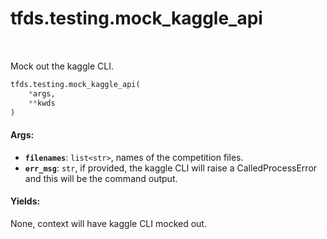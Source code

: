 <div itemscope itemtype="http://developers.google.com/ReferenceObject">
<meta itemprop="name" content="tfds.testing.mock_kaggle_api" />
<meta itemprop="path" content="Stable" />
</div>

# tfds.testing.mock_kaggle_api

<!-- Insert buttons and diff -->

<table class="tfo-notebook-buttons tfo-api" align="left">
</table>

Mock out the kaggle CLI.

``` python
tfds.testing.mock_kaggle_api(
    *args,
    **kwds
)
```

<!-- Placeholder for "Used in" -->

#### Args:

*   <b>`filenames`</b>: `list<str>`, names of the competition files.
*   <b>`err_msg`</b>: `str`, if provided, the kaggle CLI will raise a
    CalledProcessError and this will be the command output.

#### Yields:

None, context will have kaggle CLI mocked out.
